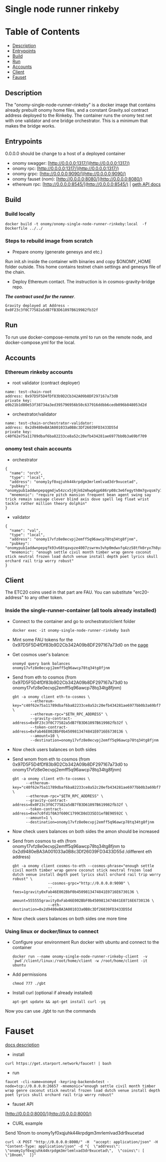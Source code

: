 # Single node runner rinkeby

Table of Contents
=================

* [Description](#Description)
* [Entrypoints](#Entrypoints)
* [Build](#Build)
* [Run](#Run)
* [Accounts](#Accounts)
* [Client](#Client)
* [Fauset](#Fauset)

## Description

The "onomy-single-node-runner-rinkeby" is a docker image that contains already prebuilt onomy home files, and a constant
Gravity.sol contract address deployed to the Rinkeby. The container runs the onomy test net with one validator and one
bridge orchestrator. This is a minimum that makes the bridge works.

## Entrypoints

0.0.0.0 should be change to a host of a deployed container

- onomy swagger: [http://0.0.0.0:1317/](http://0.0.0.0:1317/)
- onomy rpc: [http://0.0.0.0:1317/](http://0.0.0.0:1317/)
- onomy grpc: [http://0.0.0.0:9090/](http://0.0.0.0:9090/)
- onomy fauset (nom): [http://0.0.0.0:8080/](http://0.0.0.0:8080/)
- ethereum rpc: [http://0.0.0.0:8545/](http://0.0.0.0:8545/)
  | [geth API docs](https://geth.ethereum.org/docs/rpc/server)

## Build

### Build locally

  ```
  docker build -t onomy/onomy-single-node-runner-rinkeby:local  -f Dockerfile ../../
  ```

### Steps to rebuild image from scratch

- Prepare onomy (generate genesys and etc.)

Run init.sh inside the container with binaries and copy $ONOMY_HOME folder outside. This home contains testnet chain
settings and genesys file of the chain.

- Deploy Ethereum contact. The instruction is in cosmos-gravity-bridge repo.

***The contract used for the runner***.

```
Gravity deployed at Address - 0x0F23c3f0C77582a5dB7fB3D61097B619982fb32f
```

## Run

To run use docker-compose-remote.yml to run on the remote node, and docker-compose.yml for the local.

## Accounts

### Ethereum rinkeby accounts

- root validator (contract deployer)

```
name: test-chain-root
address: 0x97D5F5D4fDf83b9D2Cb342A09b8DF297167a73d0
private key: e0b21b1d80e53f38734a3ed395796956b50c637916ddbb6cedb096b848053d2d
```

- orchestrator/validator

```
name: test-chain-orchestrator-validator:  
address: 0x2d9480eBA3A001033a0B8c3Df26039FD3433D55d
private key: c40f62e75a11789dbaf6ba82233ce8a52c20efb434281ae6977bb0b3a69bf709
```

### onomy test chain accounts

- orchestrator

```
{
  "name": "orch",
  "type": "local",
  "address": "onomy1yf0xqjuhk44krpdgm3mrlemlvad3dr9xucetad",
  "pubkey": "onomypub1addwnpepqgmdjw54zcx5j0jk62mhwp6gp686rp08c3e6fegyth0m7gvqsm7y7vd4sw6",
  "mnemonic": "require pitch mansion frequent bean agent swing say trick remain sausage clever blind axis dove spell leg float wrist tackle rather million theory dolphin"
}
```

- validator

```
{
  "name": "val",
  "type": "local",
  "address": "onomy17vfz8e0ecvpj2emff5q96awcp78tq34tg8fjnm",
  "pubkey": "onomypub1addwnpepqfk93v68tqavpze4007zswrmv3vhp0mdwxfq4zz58tfk0ryx7h8yxsjsf3a",
  "mnemonic": "enough settle civil month timber wrap genre coconut stick neutral frozen load dutch venue install depth poet lyrics skull orchard rail trip worry robust"
}
```

## Client

The ETC20 coins used in that part are FAU. You can substitute "erc20-address" to any other token.

### Inside the single-runner-container (all tools already installed)

- Connect to the container and go to orchestrator/client folder

  ```
  docker exec -it onomy-single-node-runner-rinkeby bash
  ```

- Mint some FAU tokens for the 0x97D5F5D4fDf83b9D2Cb342A09b8DF297167a73d0 on the [page](https://erc20faucet.com/)

- Get cosmos user's balance:
  ```
  onomyd query bank balances onomy17vfz8e0ecvpj2emff5q96awcp78tq34tg8fjnm
  ```

- Send from eth to cosmos (from 0x97D5F5D4fDf83b9D2Cb342A09b8DF297167a73d0 to
  onomy17vfz8e0ecvpj2emff5q96awcp78tq34tg8fjnm)
  ```
  gbt -a onomy client eth-to-cosmos \
          --ethereum-key="c40f62e75a11789dbaf6ba82233ce8a52c20efb434281ae6977bb0b3a69bf709" \
          --ethereum-rpc="$ETH_RPC_ADDRESS" \
          --gravity-contract-address=0x0F23c3f0C77582a5dB7fB3D61097B619982fb32f \
          --token-contract-address=0xFab46E002BbF0b4509813474841E0716E6730136 \
          --amount=10 \
          --destination=onomy17vfz8e0ecvpj2emff5q96awcp78tq34tg8fjnm
  ```

- Now check users balances on both sides

- Send wnom from eth to cosmos (from 0x97D5F5D4fDf83b9D2Cb342A09b8DF297167a73d0 to
  onomy17vfz8e0ecvpj2emff5q96awcp78tq34tg8fjnm)
  ```
  gbt -a onomy client eth-to-cosmos \
        --ethereum-key="c40f62e75a11789dbaf6ba82233ce8a52c20efb434281ae6977bb0b3a69bf709" \
        --ethereum-rpc="$ETH_RPC_ADDRESS" \
        --gravity-contract-address=0x0F23c3f0C77582a5dB7fB3D61097B619982fb32f \
        --token-contract-address=0xe7c0fd1f0A3f600C1799CD8d335D31efBE90592C \
        --amount=1 \
        --destination=onomy17vfz8e0ecvpj2emff5q96awcp78tq34tg8fjnm
  ```
- Now check users balances on both sides the amon should be increased

- Send from cosmos to eth (from onomy17vfz8e0ecvpj2emff5q96awcp78tq34tg8fjnm to
  0x2d9480eBA3A001033a0B8c3Df26039FD3433D55d /different eth address)

  ```
  gbt -a onomy client cosmos-to-eth --cosmos-phrase="enough settle civil month timber wrap genre coconut stick neutral frozen load dutch venue install depth poet lyrics skull orchard rail trip worry robust" \
                  --cosmos-grpc="http://0.0.0.0:9090" \
                  --fees=1gravity0xFab46E002BbF0b4509813474841E0716E6730136 \
                  --amount=555555gravity0xFab46E002BbF0b4509813474841E0716E6730136 \
                  --eth-destination=0x2d9480eBA3A001033a0B8c3Df26039FD3433D55d

- Now check users balances on both sides one more time

### Using linux or docker/linux to connect

- Configure your environment Run docker with ubuntu and connect to the container

  ```
  docker run --name onomy-single-node-runner-rinkeby-client  -v `pwd`/client/linux:/root/home/client -w /root/home/client -it ubuntu 
  ```

- Add permissions

  ``` 
  chmod 777 ./gbt
  ```

- Install curl (optional if already installed)

  ```
  apt-get update && apt-get install curl -yq
  ```

Now you can use ./gbt to run the commands

# Fauset

[docs description](https://github.com/tendermint/faucet)

* install

```
curl https://get.starport.network/faucet! | bash
```

* run

```
faucet -cli-name=onomyd -keyring-backend=test -node=tcp://0.0.0.0:26657 -mnemonic="enough settle civil month timber wrap genre coconut stick neutral frozen load dutch venue install depth poet lyrics skull orchard rail trip worry robust"
```

* fauset API

[http://0.0.0.0:8000/](http://0.0.0.0:8000/)

* CURL example

Send 10nom to onomy1yf0xqjuhk44krpdgm3mrlemlvad3dr9xucetad

```
curl -X POST "http://0.0.0.0:8000/" -H  "accept: application/json" -H  "Content-Type: application/json" -d "{  \"address\": \"onomy1yf0xqjuhk44krpdgm3mrlemlvad3dr9xucetad\",  \"coins\": [    \"10nom\"  ]}"
```